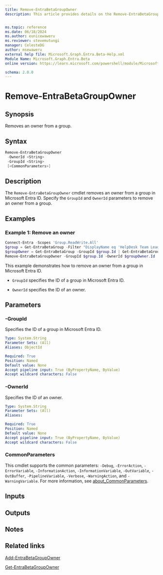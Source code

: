 ```yaml
---
title: Remove-EntraBetaGroupOwner
description: This article provides details on the Remove-EntraBetaGroupOwner command.


ms.topic: reference
ms.date: 06/18/2024
ms.author: eunicewaweru
ms.reviewer: stevemutungi
manager: CelesteDG
author: msewaweru
external help file: Microsoft.Graph.Entra.Beta-Help.xml
Module Name: Microsoft.Graph.Entra.Beta
online version: https://learn.microsoft.com/powershell/module/Microsoft.Graph.Entra.Beta/Remove-EntraBetaGroupOwner

schema: 2.0.0
---
```


# Remove-EntraBetaGroupOwner

## Synopsis

Removes an owner from a group.

## Syntax

```powershell
Remove-EntraBetaGroupOwner
 -OwnerId <String>
 -GroupId <String>
 [<CommonParameters>]
```

## Description

The `Remove-EntraBetaGroupOwner` cmdlet removes an owner from a group in Microsoft Entra ID. Specify the `GroupId` and `OwnerId` parameters to remove an owner from a group.

## Examples

### Example 1: Remove an owner

```powershell
Connect-Entra -Scopes 'Group.ReadWrite.All'
$group = Get-EntraBetaGroup -Filter "DisplayName eq 'HelpDesk Team Leaders'"
$groupOwner = Get-EntraBetaGroup -GroupId $group.Id | Get-EntraBetaGroupOwner | Where-Object {$_.displayName -eq 'Adele Vance'}
Remove-EntraBetaGroupOwner -GroupId $group.Id -OwnerId $groupOwner.Id
```

This example demonstrates how to remove an owner from a group in Microsoft Entra ID.

- `GroupId` specifies the ID of a group in Microsoft Entra ID.  

- `OwnerId` specifies the ID of an owner.

## Parameters

### -GroupId

Specifies the ID of a group in Microsoft Entra ID.

```yaml
Type: System.String
Parameter Sets: (All)
Aliases: ObjectId

Required: True
Position: Named
Default value: None
Accept pipeline input: True (ByPropertyName, ByValue)
Accept wildcard characters: False
```

### -OwnerId

Specifies the ID of an owner.

```yaml
Type: System.String
Parameter Sets: (All)
Aliases:

Required: True
Position: Named
Default value: None
Accept pipeline input: True (ByPropertyName, ByValue)
Accept wildcard characters: False
```

### CommonParameters

This cmdlet supports the common parameters: `-Debug`, `-ErrorAction`, `-ErrorVariable`, `-InformationAction`, `-InformationVariable`, `-OutVariable`, `-OutBuffer`, `-PipelineVariable`, `-Verbose`, `-WarningAction`, and `-WarningVariable`. For more information, see [about_CommonParameters](https://go.microsoft.com/fwlink/?LinkID=113216).

## Inputs

## Outputs

## Notes

## Related links

[Add-EntraBetaGroupOwner](Add-EntraBetaGroupOwner.md)

[Get-EntraBetaGroupOwner](Get-EntraBetaGroupOwner.md)
